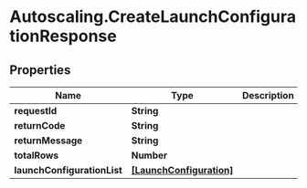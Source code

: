 # Autoscaling.CreateLaunchConfigurationResponse

## Properties
Name | Type | Description | Notes
------------ | ------------- | ------------- | -------------
**requestId** | **String** |  | [optional] 
**returnCode** | **String** |  | [optional] 
**returnMessage** | **String** |  | [optional] 
**totalRows** | **Number** |  | [optional] 
**launchConfigurationList** | [**[LaunchConfiguration]**](LaunchConfiguration.md) |  | [optional] 


